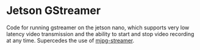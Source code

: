 # Jetson GStreamer
Code for running gstreamer on the jetson nano, which supports very low latency video transmission and the ability to start and stop video recording at any time. Supercedes the use of [mjpg-streamer](https://github.com/xyven1/mjpg-streamer).